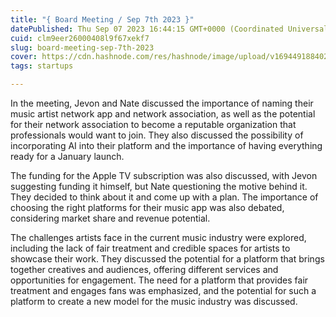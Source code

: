 ```yaml
---
title: "{ Board Meeting / Sep 7th 2023 }"
datePublished: Thu Sep 07 2023 16:44:15 GMT+0000 (Coordinated Universal Time)
cuid: clm9eer26000408l9f67xekf7
slug: board-meeting-sep-7th-2023
cover: https://cdn.hashnode.com/res/hashnode/image/upload/v1694491884020/ef76194b-2152-4fba-bf0b-7385ede8c232.png
tags: startups

---
```


In the meeting, Jevon and Nate discussed the importance of naming their music artist network app and network association, as well as the potential for their network association to become a reputable organization that professionals would want to join. They also discussed the possibility of incorporating AI into their platform and the importance of having everything ready for a January launch.

The funding for the Apple TV subscription was also discussed, with Jevon suggesting funding it himself, but Nate questioning the motive behind it. They decided to think about it and come up with a plan. The importance of choosing the right platforms for their music app was also debated, considering market share and revenue potential.

The challenges artists face in the current music industry were explored, including the lack of fair treatment and credible spaces for artists to showcase their work. They discussed the potential for a platform that brings together creatives and audiences, offering different services and opportunities for engagement. The need for a platform that provides fair treatment and engages fans was emphasized, and the potential for such a platform to create a new model for the music industry was discussed.